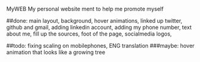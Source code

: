 MyWEB
My personal website ment to help me promote myself

##done: main layout, background, hover animations, linked up twitter, github and gmail, adding linkedin account, adding my phone number, text about me, fill up the sources, foot of the page, socialmedia logos,

##todo: fixing scaling on mobilephones, ENG translation
###maybe: hover animation that looks like a growing tree 
